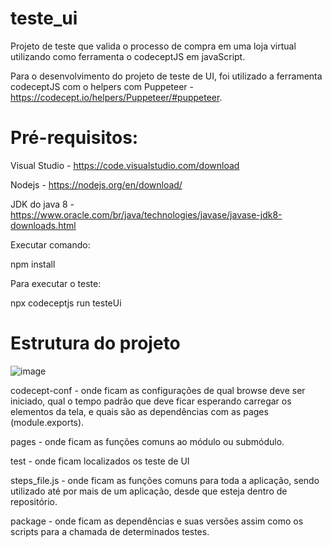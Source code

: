 # teste_ui
Projeto de teste que valida o processo de compra em uma loja virtual utilizando como ferramenta o codeceptJS em javaScript.

Para o desenvolvimento do projeto de teste de UI, foi utilizado a ferramenta codeceptJS com o  helpers com Puppeteer - https://codecept.io/helpers/Puppeteer/#puppeteer.


# Pré-requisitos:
Visual Studio - https://code.visualstudio.com/download

Nodejs  - https://nodejs.org/en/download/

JDK do java 8 - https://www.oracle.com/br/java/technologies/javase/javase-jdk8-downloads.html


Executar comando: 

npm install
 
Para executar o teste: 
 
npx codeceptjs run testeUi
 
 
# Estrutura do projeto

![image](https://user-images.githubusercontent.com/55900972/118415831-0b362180-b683-11eb-8d51-a4ebc4535780.png)

codecept-conf - onde ficam as configurações de qual browse deve ser iniciado, qual o tempo padrão que deve ficar esperando carregar os elementos da tela,  e quais são as dependências com as pages (module.exports).

pages - onde ficam as funções comuns ao módulo ou submódulo.

test - onde ficam localizados os teste de UI

steps_file.js - onde ficam as funções comuns para toda a aplicação, sendo utilizado até por mais de um aplicação, desde que esteja dentro de repositório.

package - onde ficam as dependências e suas  versões  assim como os scripts para a chamada de determinados  testes.


